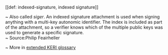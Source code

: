 [[def: indexed-signature, indexed signature]]

~ Also called _siger_. An indexed signature attachment is used when signing anything with a multi-key autonomic identifier. The index is included as part of the attachment, so a verifier knows which of the multiple public keys was used to generate a specific signature.  
~ Source:Philip Feairheller

~ More in <a href="https://weboftrust.github.io/WOT-terms/docs/glossary/indexed-signature">extended KERI glossary</a>
